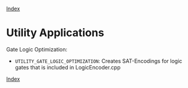 [Index](../../../README.md)

# Utility Applications

Gate Logic Optimization:

- `UTILITY_GATE_LOGIC_OPTIMIZATION`: Creates SAT-Encodings for logic gates that is included in LogicEncoder.cpp

[Index](../../../README.md)
